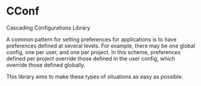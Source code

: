 CConf
=====

Cascading Configurations Library


A common pattern for setting preferences for applications is to have preferences defined at several levels.
For example, there may be one global config, one per user, and one per project.
In this scheme, preferences defined per project override those defined in the user config, which override those defined globally.

This library aims to make these types of situations as easy as possible.

